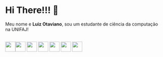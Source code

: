 # Hi There!!! 👋
Meu nome e **Luiz Otaviano**, sou um estudante de ciência da computação na UNIFAJ!
<br>
<br>

<img src="https://cdn.jsdelivr.net/gh/devicons/devicon/icons/html5/html5-original.svg" width= "32px" height="32px" /><img src="https://cdn.jsdelivr.net/gh/devicons/devicon/icons/css3/css3-original.svg" width= "32px" height="32px"/>
<img src="https://cdn.jsdelivr.net/gh/devicons/devicon/icons/javascript/javascript-original.svg" width= "32px" height="32px"/>
<img src="https://cdn.jsdelivr.net/gh/devicons/devicon/icons/python/python-plain.svg" width= "32px" height="32px"/>
<img src="https://cdn.jsdelivr.net/gh/devicons/devicon/icons/vscode/vscode-original.svg" width= "32px" height="32px"/>
<img src="https://cdn.jsdelivr.net/gh/devicons/devicon/icons/pycharm/pycharm-original.svg" width= "32px" height="32px"/>
<img src="https://cdn.jsdelivr.net/gh/devicons/devicon/icons/git/git-original.svg" width= "32px" height="32px"/>
